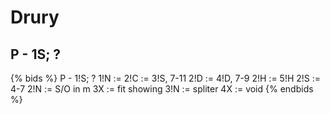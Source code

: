 # Drury

## P - 1S; ?
{% bids %}
P - 1!S; ?
1!N :=
2!C := 3!S, 7-11
2!D := 4!D, 7-9
2!H := 5!H
2!S := 4-7
2!N := S/O in m
3X := fit showing
3!N := spliter
4X := void
{% endbids %}
